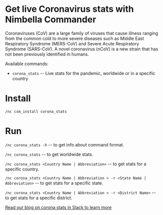 # Get live Coronavirus stats with Nimbella Commander

Coronaviruses (CoV) are a large family of viruses that cause illness ranging from the common cold to more severe diseases such as Middle East Respiratory Syndrome (MERS-CoV) and Severe Acute Respiratory Syndrome (SARS-CoV). A novel coronavirus (nCoV) is a new strain that has not been previously identified in humans.

Available commands:
- `corona_stats`     -- Live stats for the pandemic, worldwide or in a specific country

# Install

`/nc csm_install corona_stats`

# Run

`/nc corona_stats -h`             -- to get info about command format.

`/nc corona_stats`                -- to get worldwide stats.

`/nc corona_stats <Country Name | Abbreviation>`  -- to get stats for a specific country.

`/nc corona_stats <Country Name | Abbreviation > -r <State Name | Abbreviation>`  -- to get stats for a specific state.

`/nc corona_stats <Country Name | Abbreviation > -r <District Name>`  -- to get stats for a specific district.

[Read our blog on corona stats in Slack to learn more](https://nimbella.com/blog/get-live-coronavirus-stats-in-slack-with-nimbella-commander/)
